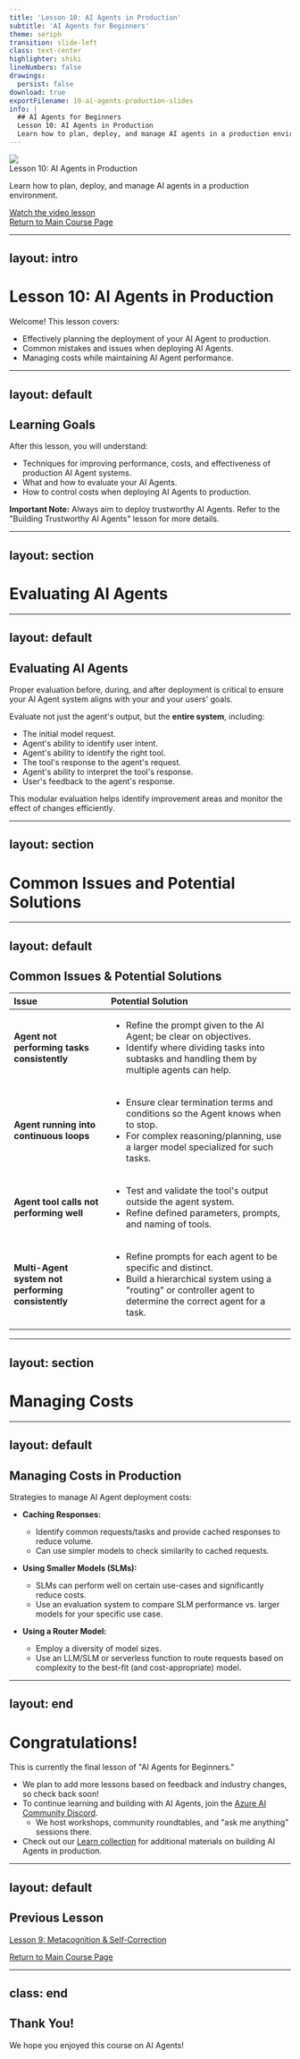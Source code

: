 ```yaml
---
title: 'Lesson 10: AI Agents in Production'
subtitle: 'AI Agents for Beginners'
theme: seriph
transition: slide-left
class: text-center
highlighter: shiki
lineNumbers: false
drawings:
  persist: false
download: true
exportFilename: 10-ai-agents-production-slides
info: |
  ## AI Agents for Beginners
  Lesson 10: AI Agents in Production
  Learn how to plan, deploy, and manage AI agents in a production environment.
---
```


<!-- Original filepath: /workspaces/ai-agents-for-beginners-csharp/10-ai-agents-production/README.md -->
<!-- Slidev conversion starts here. -->

<div class="absolute left-0 right-0 top-0 z-0">
<img src="./images/lesson-10-thumbnail.png" class="w-full h-full object-cover"/>
</div>

<div class="absolute bottom-20 left-15 right-15">
<span class="font-bold text-5xl text-white">Lesson 10: AI Agents in Production</span>
<p class="text-2xl text-white mt-4">Learn how to plan, deploy, and manage AI agents in a production environment.</p>
<a href="https://youtu.be/l4TP6IyJxmQ?si=IvCW3cbw0NJ2mUMV" target="_blank" class="text-lg text-white underline">Watch the video lesson</a>
<br/>
<a href="https://github.com/microsoft/ai-agents-for-beginners" target="_blank" class="text-lg text-white underline">Return to Main Course Page</a>
</div>

---
layout: intro
---

# Lesson 10: AI Agents in Production

Welcome! This lesson covers:
<v-clicks>

- Effectively planning the deployment of your AI Agent to production.
- Common mistakes and issues when deploying AI Agents.
- Managing costs while maintaining AI Agent performance.

</v-clicks>

---
layout: default
---

## Learning Goals

After this lesson, you will understand:
<v-clicks>

- Techniques for improving performance, costs, and effectiveness of production AI Agent systems.
- What and how to evaluate your AI Agents.
- How to control costs when deploying AI Agents to production.

</v-clicks>

**Important Note:** Always aim to deploy trustworthy AI Agents. Refer to the "Building Trustworthy AI Agents" lesson for more details.

---
layout: section
---

# Evaluating AI Agents

---
layout: default
---

## Evaluating AI Agents

Proper evaluation before, during, and after deployment is critical to ensure your AI Agent system aligns with your and your users' goals.

Evaluate not just the agent's output, but the **entire system**, including:
<v-clicks>

- The initial model request.
- Agent's ability to identify user intent.
- Agent's ability to identify the right tool.
- The tool's response to the agent's request.
- Agent's ability to interpret the tool's response.
- User's feedback to the agent's response.

</v-clicks>

This modular evaluation helps identify improvement areas and monitor the effect of changes efficiently.

---
layout: section
---

# Common Issues and Potential Solutions

---
layout: default
---

## Common Issues & Potential Solutions

| Issue                                          | Potential Solution                                                                                                                                                                                                                            |
| :--------------------------------------------- | :-------------------------------------------------------------------------------------------------------------------------------------------------------------------------------------------------------------------------------------------- |
| **Agent not performing tasks consistently**    | <v-clicks itemClass="text-sm"><ul><li>Refine the prompt given to the AI Agent; be clear on objectives.</li><li>Identify where dividing tasks into subtasks and handling them by multiple agents can help.</li></ul></v-clicks> |
| **Agent running into continuous loops**        | <v-clicks itemClass="text-sm"><ul><li>Ensure clear termination terms and conditions so the Agent knows when to stop.</li><li>For complex reasoning/planning, use a larger model specialized for such tasks.</li></ul></v-clicks> |
| **Agent tool calls not performing well**       | <v-clicks itemClass="text-sm"><ul><li>Test and validate the tool's output outside the agent system.</li><li>Refine defined parameters, prompts, and naming of tools.</li></ul></v-clicks>                                                              |
| **Multi-Agent system not performing consistently** | <v-clicks itemClass="text-sm"><ul><li>Refine prompts for each agent to be specific and distinct.</li><li>Build a hierarchical system using a "routing" or controller agent to determine the correct agent for a task.</li></ul></v-clicks> |

---
layout: section
---

# Managing Costs

---
layout: default
---

## Managing Costs in Production

Strategies to manage AI Agent deployment costs:

<v-clicks>

- **Caching Responses:**
  - Identify common requests/tasks and provide cached responses to reduce volume.
  - Can use simpler models to check similarity to cached requests.

- **Using Smaller Models (SLMs):**
  - SLMs can perform well on certain use-cases and significantly reduce costs.
  - Use an evaluation system to compare SLM performance vs. larger models for your specific use case.

- **Using a Router Model:**
  - Employ a diversity of model sizes.
  - Use an LLM/SLM or serverless function to route requests based on complexity to the best-fit (and cost-appropriate) model.

</v-clicks>

---
layout: end
---

# Congratulations!

This is currently the final lesson of "AI Agents for Beginners."

<v-clicks>

- We plan to add more lessons based on feedback and industry changes, so check back soon!
- To continue learning and building with AI Agents, join the <a href="https://discord.gg/kzRShWzttr" target="_blank">Azure AI Community Discord</a>.
  - We host workshops, community roundtables, and "ask me anything" sessions there.
- Check out our <a href="https://learn.microsoft.com/collections/y52k9zx8q3p1qz?WT.mc_id=academic-105485-koreyst" target="_blank">Learn collection</a> for additional materials on building AI Agents in production.

</v-clicks>

---
layout: default
---

## Previous Lesson

[Lesson 9: Metacognition & Self-Correction](../09-metacognition/README.md)

[Return to Main Course Page](https://github.com/microsoft/ai-agents-for-beginners)

---
class: end
---

## Thank You!

We hope you enjoyed this course on AI Agents!

<!-- This is the end of the Slidev presentation for Lesson 10 -->

